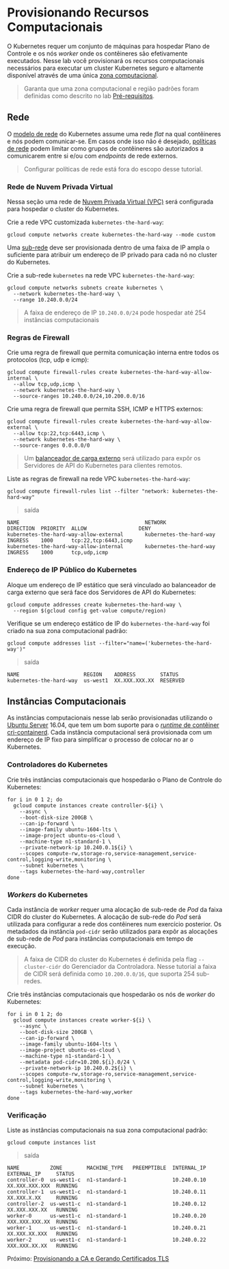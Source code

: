 # Provisionando Recursos Computacionais

O Kubernetes requer um conjunto de máquinas para hospedar Plano de Controle e os nós _worker_ onde os contêineres são efetivamente executados. Nesse lab você provisionará os recursos computacionais necessários para executar um cluster Kubernetes seguro e altamente disponível através de uma única [zona computacional](https://cloud.google.com/compute/docs/regions-zones/regions-zones).

> Garanta que uma zona computacional e região padrões foram definidas como descrito no lab [Pré-requisitos](01-pre-requisitos.md#defina-uma-zona-computacional-e-região-padrões).

## Rede

O [modelo de rede](https://kubernetes.io/docs/concepts/cluster-administration/networking/#kubernetes-model) do Kubernetes assume uma rede _flat_ na qual contêineres e nós podem comunicar-se. Em casos onde isso não é desejado, [políticas de rede](https://kubernetes.io/docs/concepts/services-networking/network-policies/) podem limitar como grupos de contêineres são autorizados a comunicarem entre si e/ou com _endpoints_ de rede externos.

> Configurar políticas de rede está fora do escopo desse tutorial.

### Rede de Nuvem Privada Virtual

Nessa seção uma rede de [Nuvem Privada Virtual (VPC)](https://cloud.google.com/compute/docs/networks-and-firewalls#networks) será configurada para hospedar o cluster do Kubernetes.

Crie a rede VPC customizada `kubernetes-the-hard-way`:

```
gcloud compute networks create kubernetes-the-hard-way --mode custom
```


Uma [sub-rede](https://cloud.google.com/compute/docs/vpc/#vpc_networks_and_subnets) deve ser provisionada dentro de uma faixa de IP ampla o suficiente para atribuir um endereço de IP privado para cada nó no cluster do Kubernetes.

Crie a sub-rede `kubernetes` na rede VPC `kubernetes-the-hard-way`:

```
gcloud compute networks subnets create kubernetes \
  --network kubernetes-the-hard-way \
  --range 10.240.0.0/24
```

> A faixa de endereço de IP `10.240.0.0/24`  pode hospedar até 254 instâncias computacionais

### Regras de Firewall

Crie uma regra de firewall que permita comunicação interna entre todos os protocolos (tcp, udp e icmp):

```
gcloud compute firewall-rules create kubernetes-the-hard-way-allow-internal \
  --allow tcp,udp,icmp \
  --network kubernetes-the-hard-way \
  --source-ranges 10.240.0.0/24,10.200.0.0/16
```

Crie uma regra de firewall que permita SSH, ICMP e HTTPS externos:

```
gcloud compute firewall-rules create kubernetes-the-hard-way-allow-external \
  --allow tcp:22,tcp:6443,icmp \
  --network kubernetes-the-hard-way \
  --source-ranges 0.0.0.0/0
```


> Um [balanceador de carga externo](https://cloud.google.com/compute/docs/load-balancing/network/) será utilizado para expôr os Servidores de API do Kubernetes para clientes remotos.

Liste as regras de firewall na rede VPC `kubernetes-the-hard-way`:

```
gcloud compute firewall-rules list --filter "network: kubernetes-the-hard-way"
```

> saída

```
NAME                                         NETWORK                  DIRECTION  PRIORITY  ALLOW                 DENY
kubernetes-the-hard-way-allow-external       kubernetes-the-hard-way  INGRESS    1000      tcp:22,tcp:6443,icmp
kubernetes-the-hard-way-allow-internal       kubernetes-the-hard-way  INGRESS    1000      tcp,udp,icmp
```

### Endereço de IP Público do Kubernetes

Aloque um endereço de IP estático que será vinculado ao balanceador de carga externo que será face dos Servidores de API do Kubernetes:

```
gcloud compute addresses create kubernetes-the-hard-way \
  --region $(gcloud config get-value compute/region)
```

Verifique se um endereço estático de IP do `kubernetes-the-hard-way` foi criado na sua zona computacional padrão:

```
gcloud compute addresses list --filter="name=('kubernetes-the-hard-way')"
```

> saída

```
NAME                     REGION    ADDRESS        STATUS
kubernetes-the-hard-way  us-west1  XX.XXX.XXX.XX  RESERVED
```

## Instâncias Computacionais

As instâncias computacionais nesse lab serão provisionadas utilizando o [Ubuntu Server](https://www.ubuntu.com/server) 16.04, que tem um bom suporte para o [_runtime_ de contêiner cri-containerd](https://github.com/kubernetes-incubator/cri-containerd). Cada instância computacional será provisionada com um endereço de IP fixo para simplificar o processo de colocar no ar o Kubernetes.

### Controladores do Kubernetes

Crie três instâncias computacionais que hospedarão o Plano de Controle do Kubernetes:

```
for i in 0 1 2; do
  gcloud compute instances create controller-${i} \
    --async \
    --boot-disk-size 200GB \
    --can-ip-forward \
    --image-family ubuntu-1604-lts \
    --image-project ubuntu-os-cloud \
    --machine-type n1-standard-1 \
    --private-network-ip 10.240.0.1${i} \
    --scopes compute-rw,storage-ro,service-management,service-control,logging-write,monitoring \
    --subnet kubernetes \
    --tags kubernetes-the-hard-way,controller
done
```

### _Workers_ do Kubernetes 

Cada instância de _worker_ requer uma alocação de sub-rede de _Pod_ da faixa CIDR do cluster do Kubernetes. A alocação de sub-rede do _Pod_ será utilizada para configurar a rede dos contêineres num exercício posterior. Os metadados da instância `pod-cidr` serão utilizados para expôr as alocações de sub-rede de _Pod_ para instâncias computacionais em tempo de execução.

> A faixa de CIDR do cluster do Kubernetes é definida pela flag `--cluster-cidr`  do Gerenciador da Controladora. Nesse tutorial a faixa de CIDR será definida como `10.200.0.0/16`, que suporta 254 sub-redes.

Crie três instâncias computacionais que hospedarão os nós de _worker_ do Kubernetes:

```
for i in 0 1 2; do
  gcloud compute instances create worker-${i} \
    --async \
    --boot-disk-size 200GB \
    --can-ip-forward \
    --image-family ubuntu-1604-lts \
    --image-project ubuntu-os-cloud \
    --machine-type n1-standard-1 \
    --metadata pod-cidr=10.200.${i}.0/24 \
    --private-network-ip 10.240.0.2${i} \
    --scopes compute-rw,storage-ro,service-management,service-control,logging-write,monitoring \
    --subnet kubernetes \
    --tags kubernetes-the-hard-way,worker
done
```

### Verificação

Liste as instâncias computacionais na sua zona computacional padrão:

```
gcloud compute instances list
```

> saída

```
NAME          ZONE        MACHINE_TYPE   PREEMPTIBLE  INTERNAL_IP  EXTERNAL_IP     STATUS
controller-0  us-west1-c  n1-standard-1               10.240.0.10  XX.XXX.XXX.XXX  RUNNING
controller-1  us-west1-c  n1-standard-1               10.240.0.11  XX.XXX.X.XX     RUNNING
controller-2  us-west1-c  n1-standard-1               10.240.0.12  XX.XXX.XXX.XX   RUNNING
worker-0      us-west1-c  n1-standard-1               10.240.0.20  XXX.XXX.XXX.XX  RUNNING
worker-1      us-west1-c  n1-standard-1               10.240.0.21  XX.XXX.XX.XXX   RUNNING
worker-2      us-west1-c  n1-standard-1               10.240.0.22  XXX.XXX.XX.XX   RUNNING
```

Próximo: [Provisionando a CA e Gerando Certificados TLS](04-autoridade-certificadora.md)
